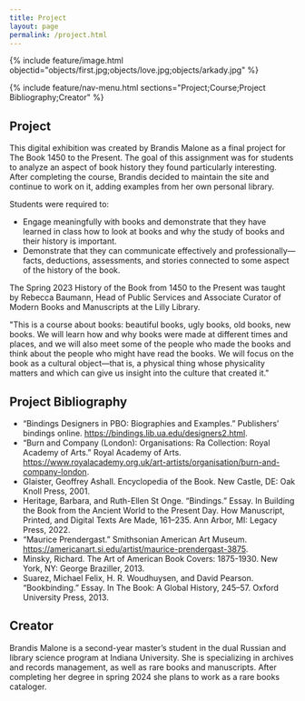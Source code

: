 ```yaml
---
title: Project
layout: page
permalink: /project.html
---
```

{% include feature/image.html objectid="objects/first.jpg;objects/love.jpg;objects/arkady.jpg" %}

{% include feature/nav-menu.html sections="Project;Course;Project Bibliography;Creator" %} 

## Project
This digital exhibition was created by Brandis Malone as a final project for The Book 1450 to the Present. The goal of this assignment was for students to analyze an aspect of book history they found particularly interesting. After completing the course, Brandis decided to maintain the site and continue to work on it, adding examples from her own personal library. 

Students were required to:
* Engage meaningfully with books and demonstrate that they have learned in class how to look at books and why the study of books and their history is important.
* Demonstrate that they can communicate effectively and professionally—facts, deductions, assessments, and stories connected to some aspect of the history of the book.

The Spring 2023 History of the Book from 1450 to the Present was taught by Rebecca Baumann, Head of Public Services and Associate Curator of Modern Books and Manuscripts at the Lilly Library. 

"This is a course about books: beautiful books, ugly books, old books, new books. We will learn how and why books were made at different times and places, and we will also meet some of the people who made the books and think about the people who might have read the books. We will focus on the book as a cultural object—that is, a physical thing whose physicality matters and which can give us insight into the culture that created it."

## Project Bibliography
* “Bindings Designers in PBO: Biographies and Examples.” Publishers’ bindings online. https://bindings.lib.ua.edu/designers2.html. 
* “Burn and Company (London): Organisations: Ra Collection: Royal Academy of Arts.” Royal Academy of Arts. https://www.royalacademy.org.uk/art-artists/organisation/burn-and-company-london.
* Glaister, Geoffrey Ashall. Encyclopedia of the Book. New Castle, DE: Oak Knoll Press, 2001. 
* Heritage, Barbara, and Ruth-Ellen St Onge. “Bindings.” Essay. In Building the Book from the Ancient World to the Present Day. How Manuscript, Printed, and Digital Texts Are Made, 161–235. Ann Arbor, MI: Legacy Press, 2022. 
* “Maurice Prendergast.” Smithsonian American Art Museum. https://americanart.si.edu/artist/maurice-prendergast-3875. 
* Minsky, Richard. The Art of American Book Covers: 1875-1930. New York, NY: George Braziller, 2013.  
* Suarez, Michael Felix, H. R. Woudhuysen, and David Pearson. “Bookbinding.” Essay. In The Book: A Global History, 245–57. Oxford University Press, 2013. 

## Creator 
Brandis Malone is a second-year master’s student in the dual Russian and library science program at Indiana University. She is specializing in archives and records management, as well as rare books and manuscripts. After completing her degree in spring 2024 she plans to work as a rare books cataloger. 
